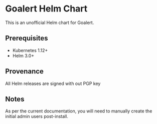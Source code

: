 # Goalert Helm Chart

This is an unofficial Helm chart for Goalert.

## Prerequisites

- Kubernetes 1.12+
- Helm 3.0+

## Provenance

All Helm releases are signed with out PGP key

## Notes 

As per the current documentation, you will need to manually create the initial admin users post-install.
